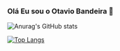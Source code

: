 ### Olá Eu sou o Otavio Bandeira 👋


![Anurag's GitHub stats](https://github-readme-stats.vercel.app/api?username=OtavioBandeira&show_icons=true&theme=highcontrast)


[![Top Langs](https://github-readme-stats.vercel.app/api/top-langs/?username=OtavioBandeira&layout=compact)](https://github.com/anuraghazra/github-readme-stats)
